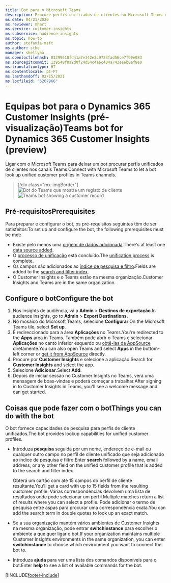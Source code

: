 ```yaml
---
title: Bot para o Microsoft Teams
description: Procure perfis unificados de clientes no Microsoft Teams com a ajuda de um bot.
ms.date: 04/21/2020
ms.reviewer: mhart
ms.service: customer-insights
ms.subservice: audience-insights
ms.topic: how-to
author: stefanie-msft
ms.author: sthe
manager: shellyha
ms.openlocfilehash: 03299610fd41a7e142e3c9723fad56ce7f90e083
ms.sourcegitcommit: 139548f8a2d0f24d54c4a6c404a743eeeb8ef8e0
ms.translationtype: HT
ms.contentlocale: pt-PT
ms.lasthandoff: 02/15/2021
ms.locfileid: "5267966"
---
```

# <a name="teams-bot-for-dynamics-365-customer-insights-preview"></a><span data-ttu-id="6fd8c-103">Equipas bot para o Dynamics 365 Customer Insights (pré-visualização)</span><span class="sxs-lookup"><span data-stu-id="6fd8c-103">Teams bot for Dynamics 365 Customer Insights (preview)</span></span>

<span data-ttu-id="6fd8c-104">Ligar com o Microsoft Teams para deixar um bot procurar perfis unificados de clientes nos canais Teams.</span><span class="sxs-lookup"><span data-stu-id="6fd8c-104">Connect with Microsoft Teams to let a bot look up unified customer profiles in Teams channels.</span></span>

> [!div class="mx-imgBorder"]
> <span data-ttu-id="6fd8c-105">![Bot do Teams que mostra um registo de cliente](media/teams-bot.png "Bot do Teams que mostra um registo de cliente")</span><span class="sxs-lookup"><span data-stu-id="6fd8c-105">![Teams bot showing a customer record](media/teams-bot.png "Teams bot showing a customer record")</span></span>

## <a name="prerequisites"></a><span data-ttu-id="6fd8c-106">Pré-requisitos</span><span class="sxs-lookup"><span data-stu-id="6fd8c-106">Prerequisites</span></span>

<span data-ttu-id="6fd8c-107">Para preparar e configurar o bot, os pré-requisitos seguintes têm de ser satisfeitos:</span><span class="sxs-lookup"><span data-stu-id="6fd8c-107">To set up and configure the bot, the following prerequisites must be met:</span></span>

- <span data-ttu-id="6fd8c-108">Existe pelo menos uma [origem de dados adicionada](data-sources.md).</span><span class="sxs-lookup"><span data-stu-id="6fd8c-108">There's at least one [data source added](data-sources.md).</span></span>
- <span data-ttu-id="6fd8c-109">O [processo de unificação](data-unification.md) está concluído.</span><span class="sxs-lookup"><span data-stu-id="6fd8c-109">The [unification process](data-unification.md) is complete.</span></span>
- <span data-ttu-id="6fd8c-110">Os campos são adicionados ao [índice de pesquisa e filtro](search-filter-index.md).</span><span class="sxs-lookup"><span data-stu-id="6fd8c-110">Fields are added to the [search and filter index](search-filter-index.md).</span></span>
- <span data-ttu-id="6fd8c-111">O Customer Insights e o Teams estão na mesma organização.</span><span class="sxs-lookup"><span data-stu-id="6fd8c-111">Customer Insights and Teams are in the same organization.</span></span>

## <a name="configure-the-bot"></a><span data-ttu-id="6fd8c-112">Configure o bot</span><span class="sxs-lookup"><span data-stu-id="6fd8c-112">Configure the bot</span></span>

1. <span data-ttu-id="6fd8c-113">Nos insights de audiência, vá a **Admin** > **Destinos de exportação**.</span><span class="sxs-lookup"><span data-stu-id="6fd8c-113">In audience insights, go to **Admin** > **Export Destinations**.</span></span>
1. <span data-ttu-id="6fd8c-114">No mosaico do Microsoft Teams, selecione **Configurar**.</span><span class="sxs-lookup"><span data-stu-id="6fd8c-114">On the Microsoft Teams tile, select **Set up**.</span></span>
1. <span data-ttu-id="6fd8c-115">É redireccionado para a área **Aplicações** no Teams.</span><span class="sxs-lookup"><span data-stu-id="6fd8c-115">You're redirected to the **Apps** area in Teams.</span></span> <span data-ttu-id="6fd8c-116">Também pode abrir o Teams e selecionar **Aplicações** no canto inferior esquerdo ou [obtê-las da AppSource](https://go.microsoft.com/fwlink/?linkid=2124104) diretamente.</span><span class="sxs-lookup"><span data-stu-id="6fd8c-116">You can also open Teams and select **Apps** in the bottom-left corner or [get it from AppSource](https://go.microsoft.com/fwlink/?linkid=2124104) directly.</span></span>
1. <span data-ttu-id="6fd8c-117">Procure por **Customer Insights** e selecione a aplicação.</span><span class="sxs-lookup"><span data-stu-id="6fd8c-117">Search for **Customer Insights** and select the app.</span></span>
1. <span data-ttu-id="6fd8c-118">Selecione **Adicionar**.</span><span class="sxs-lookup"><span data-stu-id="6fd8c-118">Select **Add**.</span></span>
1. <span data-ttu-id="6fd8c-119">Depois de iniciar sessão no Customer Insights no Teams, verá uma mensagem de boas-vindas e poderá começar a trabalhar.</span><span class="sxs-lookup"><span data-stu-id="6fd8c-119">After signing in to Customer Insights in Teams, you'll see a welcome message and can get started.</span></span>

## <a name="things-you-can-do-with-the-bot"></a><span data-ttu-id="6fd8c-120">Coisas que pode fazer com o bot</span><span class="sxs-lookup"><span data-stu-id="6fd8c-120">Things you can do with the bot</span></span>

<span data-ttu-id="6fd8c-121">O bot fornece capacidades de pesquisa para perfis de cliente unificados.</span><span class="sxs-lookup"><span data-stu-id="6fd8c-121">The bot provides lookup capabilities for unified customer profiles.</span></span>

- <span data-ttu-id="6fd8c-122">Introduza **pesquisa** seguida por um nome, endereço de e-mail ou qualquer outro campo no perfil de cliente unificado que seja adicionado ao índice de pesquisa e filtro.</span><span class="sxs-lookup"><span data-stu-id="6fd8c-122">Enter **search** followed by a name, email address, or any other field on the unified customer profile that is added to the search and filter index.</span></span>

  <span data-ttu-id="6fd8c-123">Obterá um cartão com até 15 campos do perfil de cliente resultante.</span><span class="sxs-lookup"><span data-stu-id="6fd8c-123">You'll get a card with up to 15 fields from the resulting customer profile.</span></span> <span data-ttu-id="6fd8c-124">Várias correspondências devolvem uma lista de resultados onde pode selecionar um perfil.</span><span class="sxs-lookup"><span data-stu-id="6fd8c-124">Multiple matches return a list of results where you can select a profile.</span></span> <span data-ttu-id="6fd8c-125">Pode adicionar o termo de pesquisa entre aspas para procurar uma correspondência exata.</span><span class="sxs-lookup"><span data-stu-id="6fd8c-125">You can add the search term in double quotes to look up an exact match.</span></span>

- <span data-ttu-id="6fd8c-126">Se a sua organização mantém vários ambientes de Customer Insights na mesma organização, pode entrar **switchinstance** para escolher o ambiente a que quer ligar o bot.</span><span class="sxs-lookup"><span data-stu-id="6fd8c-126">If your organization maintains multiple Customer Insights environments in the same organization, you can enter **switchinstance** to choose which environment you want to connect the bot to.</span></span>

- <span data-ttu-id="6fd8c-127">Introduza **ajuda** para ver uma lista dos comandos disponíveis para o bot.</span><span class="sxs-lookup"><span data-stu-id="6fd8c-127">Enter **help** to see a list of available commands for the bot.</span></span>  


[!INCLUDE[footer-include](../includes/footer-banner.md)]